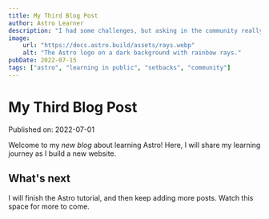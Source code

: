 ```yaml
---
title: My Third Blog Post
author: Astro Learner
description: "I had some challenges, but asking in the community really helped!"
image:
    url: "https://docs.astro.build/assets/rays.webp"
    alt: "The Astro logo on a dark background with rainbow rays."
pubDate: 2022-07-15
tags: ["astro", "learning in public", "setbacks", "community"]
---
```

# My Third Blog Post

Published on: 2022-07-01

Welcome to my _new blog_ about learning Astro! Here, I will share my learning journey as I build a new website.


## What's next

I will finish the Astro tutorial, and then keep adding more posts. Watch this space for more to come.